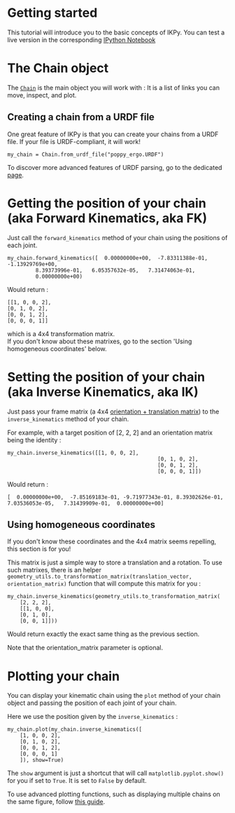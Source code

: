 # Getting started #

This tutorial will introduce you to the basic concepts of IKPy.
You can test a live version in the corresponding [IPython Notebook](https://github.com/Phylliade/ikpy/blob/master/notebooks/Quickstart.ipynb)


# The Chain object

The [`Chain`](https://github.com/Phylliade/ikpy/blob/dev/src/ikpy/chain.py) is the main object you will work with : It is a list of links you can move, inspect, and plot.


## Creating a chain from a URDF file
One great feature of IKPy is that you can create your chains from a URDF file. If your file is URDF-compliant, it will work!
```
my_chain = Chain.from_urdf_file("poppy_ergo.URDF")
```

To discover more advanced features of URDF parsing, go to the dedicated [page](https://github.com/Phylliade/ikpy/blob/master/tutorials/ikpy/URDF.md).

# Getting the position of your chain (aka Forward Kinematics, aka FK)
Just call the `forward_kinematics` method of your chain using  the positions of each joint.
```
my_chain.forward_kinematics([  0.00000000e+00,  -7.83311388e-01,  -1.13929769e+00,
         8.39373996e-01,   6.05357632e-05,   7.31474063e-01,
         0.00000000e+00)
```

Would return :
```
[[1, 0, 0, 2],
[0, 1, 0, 2],
[0, 0, 1, 2],
[0, 0, 0, 1]]
```
which is a 4x4 transformation matrix.  
If you don't know about these matrixes, go to the section 'Using homogeneous coordinates' below.

# Setting the position of your chain (aka Inverse Kinematics, aka IK)
Just pass your frame matrix (a 4x4 [orientation + translation matrix](https://en.wikipedia.org/wiki/Transformation_matrix#Other_kinds_of_transformations)) to the `inverse_kinematics` method of your chain.

For example, with a target position of [2, 2, 2] and an orientation matrix being the identity :
```
my_chain.inverse_kinematics([[1, 0, 0, 2],
                                                [0, 1, 0, 2],
                                                [0, 0, 1, 2],
                                                [0, 0, 0, 1]])
```
Would return :
```
[  0.00000000e+00,  -7.85169183e-01, -9.71977343e-01, 8.39302626e-01,   7.03536053e-05,   7.31439909e-01,  0.00000000e+00]
```


## Using homogeneous coordinates
If you don't know these coordinates and the 4x4 matrix seems repelling, this section is for you!

This matrix is just a simple way to store a translation and a rotation.
To use such matrixes, there is an helper `geometry_utils.to_transformation_matrix(translation_vector, orientation_matrix)` function that will compute this matrix for you :
```
my_chain.inverse_kinematics(geometry_utils.to_transformation_matrix(
    [2, 2, 2],
    [[1, 0, 0],
    [0, 1, 0],
    [0, 0, 1]]))
```
Would return exactly the exact same thing as the previous section.


Note that the orientation_matrix parameter is optional.

# Plotting your chain
You can display your kinematic chain using the `plot` method of your chain object and passing the position of each joint of your chain.

Here we use the position given by the `inverse_kinematics` :
```
my_chain.plot(my_chain.inverse_kinematics([
    [1, 0, 0, 2],
    [0, 1, 0, 2],
    [0, 0, 1, 2],
    [0, 0, 0, 1]
    ]), show=True)
```

The `show` argument is just a shortcut that will call `matplotlib.pyplot.show()` for you if set to `True`. It is set to `False` by default.

To use advanced plotting functions, such as displaying multiple chains on the same figure, follow [this guide](https://github.com/Phylliade/ikpy/blob/master/tutorials/ikpy/plotting.md).
